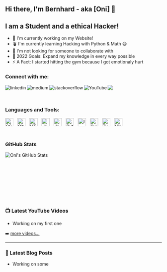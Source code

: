 ## Hi there, I'm Bernhard - aka [Oni] 👋

## I am a Student and a ethical Hacker!
- 🔭 I'm currently working on my Website!
- 🪴 I'm currently learning Hacking with Python & Math 😃
- 👬 I'm not looking for someone to collaborate with
- 🥅 2022 Goals: Expand my knowledge in every way possible
- ⚡️ A Fact: I started hitting the gym because I got emotionaly hurt

### Connect with me:

![](https://dcbadge.vercel.app/api/shield/397017180652437507)
<img align="left" alt="linkedin" src="https://img.shields.io/badge/linkedin-%2312100E.svg?&style=for-the-badge&logo=medium&logoColor=white" />
<img align="left" alt="medium" src="https://img.shields.io/badge/medium-%2312100E.svg?&style=for-the-badge&logo=medium&logoColor=white" />
<img align="left" alt="stackoverflow" src="https://img.shields.io/badge/stackoverflow-%2312100E.svg?&style=for-the-badge&logo=medium&logoColor=white" />
<img align="left" alt="YouTube" src="https://img.shields.io/badge/youtube-%2312100E.svg?&style=for-the-badge&logo=medium&logoColor=white" />


<br />

### Languages and Tools:

<img align="left" alt="CSS3" width="26px" src="https://cdn.jsdelivr.net/gh/devicons/devicon/icons/css3/css3-original.svg" style="padding-right:10px;" />
<img align="left" alt="GitHub" width="26px" src="https://user-images.githubusercontent.com/3369400/139447912-e0f43f33-6d9f-45f8-be46-2df5bbc91289.png" style="padding-right:10px;" />

<img align="left" alt="HTML5" width="26px" src="https://cdn.jsdelivr.net/gh/devicons/devicon/icons/html5/html5-original.svg" style="padding-right:10px;" />
<img align="left" alt="Java" width="26px" src="https://cdn.jsdelivr.net/gh/devicons/devicon/icons/java/java-original.svg" style="padding-right:10px;" />
<img align="left" alt="JavaScript" width="26px" src="https://cdn.jsdelivr.net/gh/devicons/devicon/icons/javascript/javascript-original.svg" style="padding-right:10px;" />
<img align="left" alt="Python" width="26px" src="https://cdn.jsdelivr.net/gh/devicons/devicon/icons/python/python-original.svg" style="padding-right:10px;" />
<img align="left" alt="react" width="26px" src="https://cdn.jsdelivr.net/gh/devicons/devicon/icons/react/react-original.svg" style="padding-right:10px;" />
<img align="left" alt="Swift" width="26px" src="https://cdn.jsdelivr.net/gh/devicons/devicon/icons/swift/swift-original.svg" style="padding-right:10px;" />
<img align="left" alt="Typescript" width="26px" src="https://cdn.jsdelivr.net/gh/devicons/devicon/icons/typescript/typescript-original.svg" style="padding-right:10px;" />
<img align="left" alt="Visual Studio Code" width="26px" src="https://cdn.jsdelivr.net/gh/devicons/devicon/icons/vscode/vscode-original.svg" style="padding-right:10px;" />

<br />
<br />
<br />

### GitHub Stats

  <img align="left" alt="Oni's GitHub Stats" src="https://github-readme-stats.vercel.app/api?username=Oni01110011&show_icons=true&theme=tokyonight" />

<br />
<br />
<br />
<br />
<br />
<br />
<br />
<br />
<br />


### 📺 Latest YouTube Videos


<!-- YOUTUBE:START -->
- Working on my first one
<!-- YOUTUBE:END -->

➡️ [more videos...](https://www.youtube.com/channel/UCexkoW55dKUyvgx4rSs7blA)

---

### 📕 Latest Blog Posts

<!-- BLOG-POST-LIST:START -->
- Working on some 
<!-- BLOG-POST-LIST:END -->


